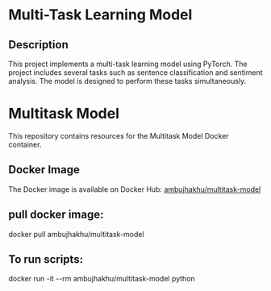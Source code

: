 # Multi-Task Learning Model

## Description
This project implements a multi-task learning model using PyTorch. The project includes several tasks such as sentence classification and sentiment analysis. The model is designed to perform these tasks simultaneously.


# Multitask Model

This repository contains resources for the Multitask Model Docker container.

## Docker Image

The Docker image is available on Docker Hub: [ambujhakhu/multitask-model](https://hub.docker.com/r/ambujhakhu/multitask-model)

## pull docker image: 
docker pull ambujhakhu/multitask-model 

## To run scripts: 
docker run -it --rm ambujhakhu/multitask-model python <script>

## script -> 
main.py, task1.py, task2.py, task3.py, task4.py


### Pull the Docker Image

```sh
docker pull ambujhakhu/multitask-model:latest



## File Structure
- `model.py`: Contains the model definition.
- `sample_data.py`: Contains the data.
- `task1.py`: Implementation of task 1.
- `task2.py`: Implementation of task 2.
- `task3.py`: Implementation of task 3.
- `task4.py`: Implementation of task 4.
- `explanation.txt`: Contains explanations about the tasks and the project.
- `requirements.txt`: Lists the dependencies required for the project.
- `venv/`: Virtual environment directory.
- `__pycache__/`: Directory for Python bytecode files.

## Setup

### Prerequisites
- Python 3.8
- Docker
- Git

### Installation

1. Clone the repository:

git clone https://github.com/ambuj991/machine_learning_assignment.git
